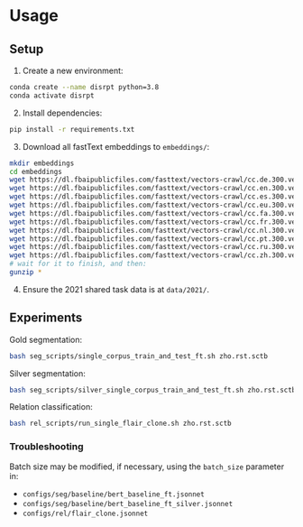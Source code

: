 # Usage

## Setup
1. Create a new environment:

```bash
conda create --name disrpt python=3.8
conda activate disrpt
```

2. Install dependencies:

```bash
pip install -r requirements.txt
```

3. Download all fastText embeddings to `embeddings/`:

```bash
mkdir embeddings
cd embeddings
wget https://dl.fbaipublicfiles.com/fasttext/vectors-crawl/cc.de.300.vec.gz &
wget https://dl.fbaipublicfiles.com/fasttext/vectors-crawl/cc.en.300.vec.gz &
wget https://dl.fbaipublicfiles.com/fasttext/vectors-crawl/cc.es.300.vec.gz &
wget https://dl.fbaipublicfiles.com/fasttext/vectors-crawl/cc.eu.300.vec.gz &
wget https://dl.fbaipublicfiles.com/fasttext/vectors-crawl/cc.fa.300.vec.gz &
wget https://dl.fbaipublicfiles.com/fasttext/vectors-crawl/cc.fr.300.vec.gz &
wget https://dl.fbaipublicfiles.com/fasttext/vectors-crawl/cc.nl.300.vec.gz &
wget https://dl.fbaipublicfiles.com/fasttext/vectors-crawl/cc.pt.300.vec.gz &
wget https://dl.fbaipublicfiles.com/fasttext/vectors-crawl/cc.ru.300.vec.gz &
wget https://dl.fbaipublicfiles.com/fasttext/vectors-crawl/cc.zh.300.vec.gz &
# wait for it to finish, and then:
gunzip *
```

4. Ensure the 2021 shared task data is at `data/2021/`.

## Experiments

Gold segmentation:

```bash
bash seg_scripts/single_corpus_train_and_test_ft.sh zho.rst.sctb
```

Silver segmentation:

```bash
bash seg_scripts/silver_single_corpus_train_and_test_ft.sh zho.rst.sctb
```

Relation classification:

```bash
bash rel_scripts/run_single_flair_clone.sh zho.rst.sctb
```

### Troubleshooting
Batch size may be modified, if necessary, using the `batch_size` parameter in:

* `configs/seg/baseline/bert_baseline_ft.jsonnet`
* `configs/seg/baseline/bert_baseline_ft_silver.jsonnet`
* `configs/rel/flair_clone.jsonnet`
